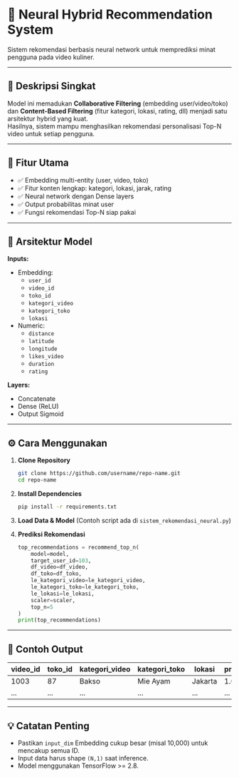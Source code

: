 # 🍜 Neural Hybrid Recommendation System

Sistem rekomendasi berbasis neural network untuk memprediksi minat pengguna pada video kuliner.

---

## 🚀 Deskripsi Singkat

Model ini memadukan **Collaborative Filtering** (embedding user/video/toko) dan **Content-Based Filtering** (fitur kategori, lokasi, rating, dll) menjadi satu arsitektur hybrid yang kuat.  
Hasilnya, sistem mampu menghasilkan rekomendasi personalisasi Top-N video untuk setiap pengguna.

---

## 🎯 Fitur Utama

- ✅ Embedding multi-entity (user, video, toko)
- ✅ Fitur konten lengkap: kategori, lokasi, jarak, rating
- ✅ Neural network dengan Dense layers
- ✅ Output probabilitas minat user
- ✅ Fungsi rekomendasi Top-N siap pakai

---

## 🧠 Arsitektur Model

**Inputs:**
- Embedding:
  - `user_id`
  - `video_id`
  - `toko_id`
  - `kategori_video`
  - `kategori_toko`
  - `lokasi`
- Numeric:
  - `distance`
  - `latitude`
  - `longitude`
  - `likes_video`
  - `duration`
  - `rating`

**Layers:**
- Concatenate
- Dense (ReLU)
- Output Sigmoid

---

## ⚙️ Cara Menggunakan

1. **Clone Repository**
   ```bash
   git clone https://github.com/username/repo-name.git
   cd repo-name


2. **Install Dependencies**

   ```bash
   pip install -r requirements.txt
   ```

3. **Load Data & Model**
   (Contoh script ada di `sistem_rekomendasi_neural.py`)

4. **Prediksi Rekomendasi**

   ```python
   top_recommendations = recommend_top_n(
       model=model,
       target_user_id=103,
       df_video=df_video,
       df_toko=df_toko,
       le_kategori_video=le_kategori_video,
       le_kategori_toko=le_kategori_toko,
       le_lokasi=le_lokasi,
       scaler=scaler,
       top_n=5
   )
   print(top_recommendations)
   ```

---

## 📝 Contoh Output

| video\_id | toko\_id | kategori\_video | kategori\_toko | lokasi  | prob\_like |
| --------- | -------- | --------------- | -------------- | ------- | ---------- |
| 1003      | 87       | Bakso           | Mie Ayam       | Jakarta | 1.0      |
| ...       | ...      | ...             | ...            | ...     | ...        |

---

## 💡 Catatan Penting

* Pastikan `input_dim` Embedding cukup besar (misal 10,000) untuk mencakup semua ID.
* Input data harus shape `(N,1)` saat inference.
* Model menggunakan TensorFlow >= 2.8.
